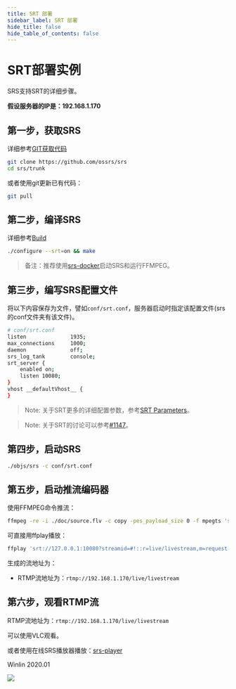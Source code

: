 ```yaml
---
title: SRT 部署
sidebar_label: SRT 部署
hide_title: false
hide_table_of_contents: false
---
```


# SRT部署实例

SRS支持SRT的详细步骤。

**假设服务器的IP是：192.168.1.170**

## 第一步，获取SRS

详细参考[GIT获取代码](./git.md)

```bash
git clone https://github.com/ossrs/srs
cd srs/trunk
```

或者使用git更新已有代码：

```bash
git pull
```

## 第二步，编译SRS

详细参考[Build](./install.md)

```bash
./configure --srt=on && make
```

> 备注：推荐使用[srs-docker](https://github.com/ossrs/srs/issues/1147#issuecomment-577951899)启动SRS和运行FFMPEG。

## 第三步，编写SRS配置文件

将以下内容保存为文件，譬如`conf/srt.conf`，服务器启动时指定该配置文件(srs的conf文件夹有该文件)。

```bash
# conf/srt.conf
listen              1935;
max_connections     1000;
daemon              off;
srs_log_tank        console;
srt_server {
    enabled on;
    listen 10080;
}
vhost __defaultVhost__ {
}
```

> Note: 关于SRT更多的详细配置参数，参考[SRT Parameters](./srt-params.md)。

> Note: 关于SRT的讨论可以参考[#1147](https://github.com/ossrs/srs/issues/1147#issuecomment-577469119)。

## 第四步，启动SRS

```bash
./objs/srs -c conf/srt.conf
```

## 第五步，启动推流编码器

使用FFMPEG命令推流：

```bash
ffmpeg -re -i ./doc/source.flv -c copy -pes_payload_size 0 -f mpegts 'srt://127.0.0.1:10080?streamid=#!::r=live/livestream,m=publish'
```

可直接用ffplay播放：

```bash
ffplay 'srt://127.0.0.1:10080?streamid=#!::r=live/livestream,m=request'
```

生成的流地址为：

* RTMP流地址为：`rtmp://192.168.1.170/live/livestream`

## 第六步，观看RTMP流

RTMP流地址为：`rtmp://192.168.1.170/live/livestream`

可以使用VLC观看。

或者使用在线SRS播放器播放：[srs-player](https://ossrs.net/players/srs_player.html)

Winlin 2020.01

[nginx]: http://192.168.1.170:8080/nginx.html
[srs-player]: http://ossrs.net/srs.release/trunk/research/players/srs_player.html?vhost=__defaultVhost__&autostart=true&server=192.168.1.170&app=live&stream=livestream&port=1935
[srs-player-19350]: http://ossrs.net/srs.release/trunk/research/players/srs_player.html?vhost=__defaultVhost__&autostart=true&server=192.168.1.170&app=live&stream=livestream&port=19350
[srs-player-ff]: http://ossrs.net/srs.release/trunk/research/players/srs_player.html?vhost=__defaultVhost__&autostart=true&server=192.168.1.170&app=live&stream=livestream_ff
[jwplayer]: http://ossrs.net/srs.release/trunk/research/players/srs_player.html?app=live&stream=livestream.m3u8&server=192.168.1.170&port=8080&autostart=true&vhost=192.168.1.170&schema=http&hls_autostart=true&hls_port=8080
[HLS-Audio-Only]: https://ossrs.net/lts/zh-cn/docs/v4/doc/delivery-hls#hlsaudioonly

![](https://ossrs.net/gif/v1/sls.gif?site=ossrs.net&path=/lts/doc/zh/v6/sample-srt)


